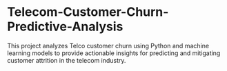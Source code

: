 # Telecom-Customer-Churn-Predictive-Analysis
This project analyzes Telco customer churn using Python and machine learning models to provide actionable insights for predicting and mitigating customer attrition in the telecom industry.
